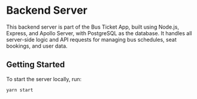 # Backend Server

This backend server is part of the Bus Ticket App, built using Node.js, Express, and Apollo Server, with PostgreSQL as the database. 
It handles all server-side logic and API requests for managing bus schedules, seat bookings, and user data.

## Getting Started

To start the server locally, run:

```bash
yarn start
